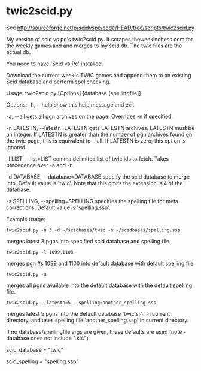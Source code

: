 twic2scid.py
============

See http://sourceforge.net/p/scidvspc/code/HEAD/tree/scripts/twic2scid.py

My version of scid vs pc's twic2scid.py. It scrapes theweekinchess.com for the
weekly games and and merges to my scid db. The twic files are the actual db.

You need to have 'Scid vs Pc' installed.

Download the current week's TWIC games and append them to an existing
Scid database and perform spellchecking.

Usage: twic2scid.py [Options] [database [spellingfile]]

Options:
  -h, --help            show this help message and exit

  -a, --all             gets all pgn archives on the page. Overrides -n if
                        specified.

  -n LATESTN, --latestn=LATESTN
                        gets LATESTN archives. LATESTN must be an integer. If
                        LATESTN is greater than the number of pgn archives
                        found on the twic page, this is equivalent to --all.
                        If LATESTN is zero, this option is ignored.

  -l LIST, --list=LIST  comma delimited list of twic ids to fetch. Takes
                        precedence over -a and -n

  -d DATABASE, --database=DATABASE
                        specify the scid database to merge into. Default value
                        is 'twic'. Note that this omits the extension .si4 of
                        the database.

  -s SPELLING, --spelling=SPELLING
                        specifies the spelling file for meta corrections.
                        Default value is 'spelling.ssp'.


Example usage:

    twic2scid.py -n 3 -d ~/scidbases/twic -s ~/scidbases/spelling.ssp
merges latest 3 pgns into specified scid database and spelling file.

    twic2scid.py -l 1099,1100
merges pgn #s 1099 and 1100 into default database with default spelling file

    twic2scid.py -a
merges all pgns available into the default database with the default spelling file.

    twic2scid.py --latestn=5 --spelling=another_spelling.ssp
merges latest 5 pgns into the default database 'twic.si4' in current directory, and uses spelling file 'another_spelling.ssp' in current directory.


If no database/spellingfile args are given, these defaults are used (note -
database does not include ".si4")

scid_database = "twic"

scid_spelling = "spelling.ssp"

